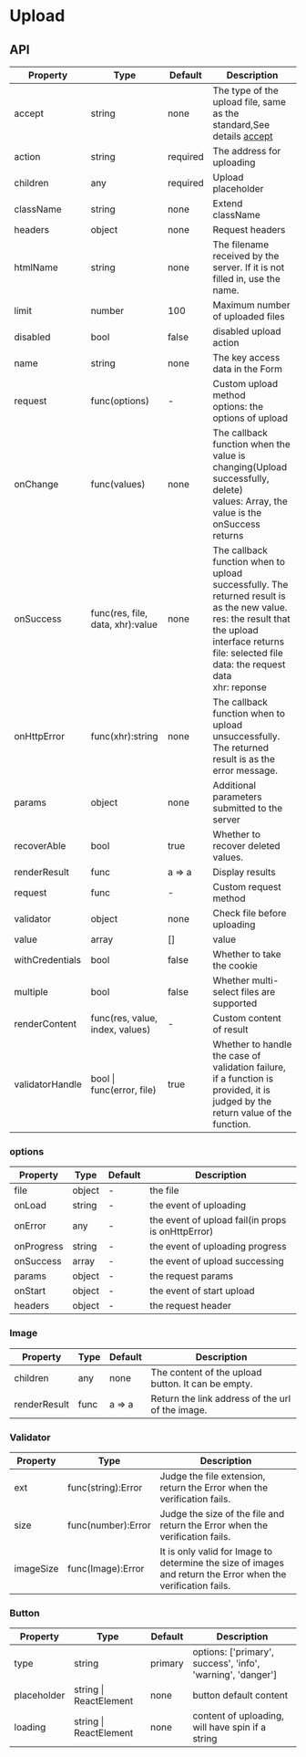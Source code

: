 # Upload

<example />

## API

| Property | Type | Default | Description |
| --- | --- | --- | --- |
| accept | string | none | The type of the upload file, same as the standard,See details [accept](https://developer.mozilla.org/en-US/docs/Web/HTML/Element/input/file#accept)  |
| action | string | required | The address for uploading |
| children | any | required | Upload placeholder |
| className | string | none | Extend className |
| headers | object | none | Request headers |
| htmlName | string | none | The filename received by the server. If it is not filled in, use the name. |
| limit | number | 100 | Maximum number of uploaded files |
| disabled | bool | false | disabled upload action | 
| name | string | none | The key access data in the Form  |
| request | func(options) | - | Custom upload method<br /> options: the options of upload |
| onChange | func(values) | none | The callback function when the value is changing(Upload successfully, delete)<br />values: Array, the value is the onSuccess returns |
| onSuccess | func(res, file, data, xhr):value | none | The callback function when to upload successfully. The returned result is as the new value. <br />res: the result that the upload interface returns<br />file: selected file<br /> data: the request data<br /> xhr: reponse |
| onHttpError | func(xhr):string | none | The callback function when to upload unsuccessfully. The returned result is as the error message. |
| params | object | none | Additional parameters submitted to the server |
| recoverAble | bool | true | Whether to recover deleted values. |
| renderResult | func | a => a | Display results |
| request | func | - | Custom request method |
| validator | object | none | Check file before uploading |
| value | array | \[] | value |
| withCredentials | bool | false | Whether to take the cookie |
| multiple | bool | false | Whether multi-select files are supported |
| renderContent | func(res, value, index, values) | - | Custom content of result  | 
| validatorHandle | bool \| func(error, file) | true | Whether to handle the case of validation failure, if a function is provided, it is judged by the return value of the function. |

### options 

| Property | Type | Default | Description |
| --- | --- | --- | --- |
| file |  object | - |  the file |
| onLoad | string | - | the event of uploading |
| onError | any | - | the event of upload fail(in props is onHttpError) |
| onProgress | string | - | the event of uploading progress |
| onSuccess | array | - | the event of upload successing |
| params | object | - | the request params |
| onStart | object | - | the event of start upload |
| headers | object | - | the request header |

### Image

| Property | Type | Default | Description |
| --- | --- | --- | --- |
| children | any | none | The content of the upload button. It can be empty. |
| renderResult | func | a => a | Return the link address of the url of the image.|


### Validator

| Property | Type | Description |
| --- | --- | --- |
| ext | func(string):Error | Judge the file extension, return the Error when the verification fails. |
| size | func(number):Error | Judge the size of the file and return the Error when the verification fails. |
| imageSize | func(Image):Error | It is only valid for Image to determine the size of images and return the Error when the verification fails. |

### Button

| Property | Type | Default | Description |
| --- | --- | --- | --- |
| type | string | primary | options: \['primary', success', 'info', 'warning', 'danger'\] |
| placeholder | string \| ReactElement | none | button default content |
| loading | string \| ReactElement | none | content of uploading, will have spin if a string |
